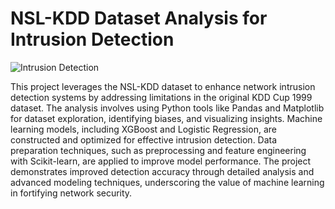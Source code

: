 # NSL-KDD Dataset Analysis for Intrusion Detection
![Intrusion Detection](https://github.com/username/repository/blob/main/images/detection-intrusion.webp)


This project leverages the NSL-KDD dataset to enhance network intrusion detection systems by addressing limitations in the original KDD Cup 1999 dataset. The analysis involves using Python tools like Pandas and Matplotlib for dataset exploration, identifying biases, and visualizing insights. Machine learning models, including XGBoost and Logistic Regression, are constructed and optimized for effective intrusion detection. Data preparation techniques, such as preprocessing and feature engineering with Scikit-learn, are applied to improve model performance. The project demonstrates improved detection accuracy through detailed analysis and advanced modeling techniques, underscoring the value of machine learning in fortifying network security.
